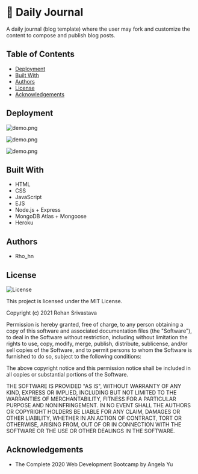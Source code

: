 # 📝 Daily Journal

A daily journal (blog template) where the user may fork and customize the content to compose and publish blog posts.


## Table of Contents
* [Deployment](#deployment)
* [Built With](#built-with)
* [Authors](#authors)
* [License](#license)
* [Acknowledgements](#acknowledgement)


## Deployment



![demo.png](./public/imgs/demo.png)

![demo.png](./public/imgs/demo1.png)

![demo.png](./public/imgs/demo2.png)


## Built With

* HTML
* CSS
* JavaScript
* EJS
* Node.js + Express
* MongoDB Atlas + Mongoose
* Heroku


## Authors

  - Rho_hn

## License

![License](https://img.shields.io/badge/license-MIT%20License-blue.svg)

This project is licensed under the MIT License.

Copyright (c) 2021 Rohan Srivastava

Permission is hereby granted, free of charge, to any person obtaining a copy
of this software and associated documentation files (the "Software"), to deal
in the Software without restriction, including without limitation the rights
to use, copy, modify, merge, publish, distribute, sublicense, and/or sell
copies of the Software, and to permit persons to whom the Software is
furnished to do so, subject to the following conditions:

The above copyright notice and this permission notice shall be included in all
copies or substantial portions of the Software.

THE SOFTWARE IS PROVIDED "AS IS", WITHOUT WARRANTY OF ANY KIND, EXPRESS OR
IMPLIED, INCLUDING BUT NOT LIMITED TO THE WARRANTIES OF MERCHANTABILITY,
FITNESS FOR A PARTICULAR PURPOSE AND NONINFRINGEMENT. IN NO EVENT SHALL THE
AUTHORS OR COPYRIGHT HOLDERS BE LIABLE FOR ANY CLAIM, DAMAGES OR OTHER
LIABILITY, WHETHER IN AN ACTION OF CONTRACT, TORT OR OTHERWISE, ARISING FROM,
OUT OF OR IN CONNECTION WITH THE SOFTWARE OR THE USE OR OTHER DEALINGS IN THE
SOFTWARE.


## Acknowledgements

* The Complete 2020 Web Development Bootcamp by Angela Yu
